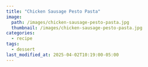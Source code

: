 ```yaml
---
title: "Chicken Sausage Pesto Pasta"
image: 
  path: /images/chicken-sausage-pesto-pasta.jpg
  thumbnail: /images/chicken-sausage-pesto-pasta.jpg
categories:
  - recipe
tags:
  - dessert
last_modified_at: 2025-04-02T10:19:00-05:00
---
```

